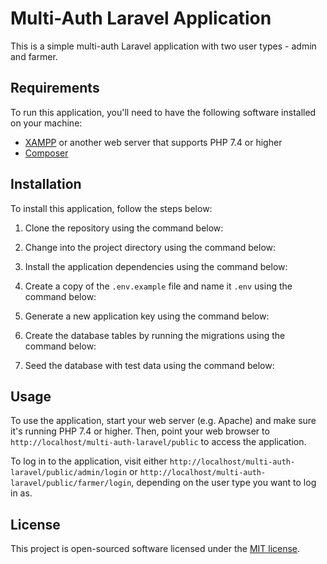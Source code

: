 # Multi-Auth Laravel Application

This is a simple multi-auth Laravel application with two user types - admin and farmer.

## Requirements

To run this application, you'll need to have the following software installed on your machine:

- [XAMPP](https://www.apachefriends.org/download.html) or another web server that supports PHP 7.4 or higher
- [Composer](https://getcomposer.org/download/)

## Installation

To install this application, follow the steps below:

1. Clone the repository using the command below:

2. Change into the project directory using the command below:


3. Install the application dependencies using the command below:


4. Create a copy of the `.env.example` file and name it `.env` using the command below:


5. Generate a new application key using the command below:


6. Create the database tables by running the migrations using the command below:


7. Seed the database with test data using the command below:


## Usage

To use the application, start your web server (e.g. Apache) and make sure it's running PHP 7.4 or higher. Then, point your web browser to `http://localhost/multi-auth-laravel/public` to access the application.

To log in to the application, visit either `http://localhost/multi-auth-laravel/public/admin/login` or `http://localhost/multi-auth-laravel/public/farmer/login`, depending on the user type you want to log in as.

## License

This project is open-sourced software licensed under the [MIT license](https://opensource.org/licenses/MIT).
